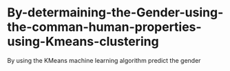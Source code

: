 # By-determaining-the-Gender-using-the-comman-human-properties-using-Kmeans-clustering
By using the KMeans machine learning algorithm predict the gender
